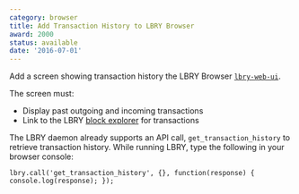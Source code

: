```yaml
---
category: browser
title: Add Transaction History to LBRY Browser
award: 2000
status: available
date: '2016-07-01'
---
```


Add a screen showing transaction history the LBRY Browser [`lbry-web-ui`](https://github.com/lbryio/lbry-web-ui).

The screen must:

- Display past outgoing and incoming transactions
- Link to the LBRY [block explorer](https://explorer.lbry.io) for transactions

The LBRY daemon already supports an API call, `get_transaction_history` to retrieve transaction history. While running LBRY, type the following in your browser console:

`lbry.call('get_transaction_history', {}, function(response) { console.log(response); });`
